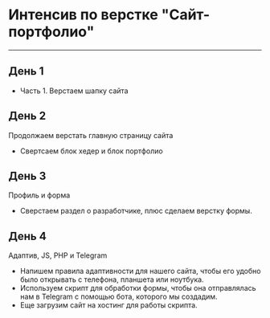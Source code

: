 # Интенсив по верстке "Сайт-портфолио"
-----

## День 1
- Часть 1. Верстаем шапку сайта

## День 2
Продолжаем верстать главную страницу сайта
- Свертсаем блок хедер и блок портфолио

## День 3
Профиль и форма
- Сверстаем раздел о разработчике, плюс сделаем верстку формы.

## День 4
Адаптив, JS, PHP и Telegram
- Напишем правила адаптивности для нашего сайта, чтобы его удобно было открывать с телефона, планшета или ноутбука.
- Используем скрипт для обработки формы, чтобы она отправлялась нам в Telegram с помощью бота, которого мы создадим.
- Еще загрузим сайт на хостинг для работы скрипта.
